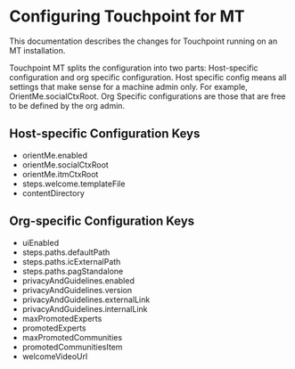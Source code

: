 <?xml version="1.0" encoding="UTF-8"?>
<!DOCTYPE task PUBLIC "-//OASIS//DTD DITA Task//EN" "task.dtd">
# Configuring Touchpoint for MT

This documentation describes the changes for Touchpoint running on an MT installation.

Touchpoint MT splits the configuration into two parts: Host-specific configuration and org specific configuration. Host specific config means all settings that 
make sense for a machine admin only.  For example, OrientMe.socialCtxRoot.  Org Specific configurations are those that are free to be defined by the org admin.

## Host-specific Configuration Keys


- orientMe.enabled
- orientMe.socialCtxRoot
- orientMe.itmCtxRoot
- steps.welcome.templateFile
- contentDirectory

## Org-specific Configuration Keys


- uiEnabled
- steps.paths.defaultPath
- steps.paths.icExternalPath
- steps.paths.pagStandalone
- privacyAndGuidelines.enabled
- privacyAndGuidelines.version
- privacyAndGuidelines.externalLink
- privacyAndGuidelines.internalLink
- maxPromotedExperts
- promotedExperts
- maxPromotedCommunities
- promotedCommunitiesItem
- welcomeVideoUrl

<?tm 1541016643182 1 HCL Connections ?>

